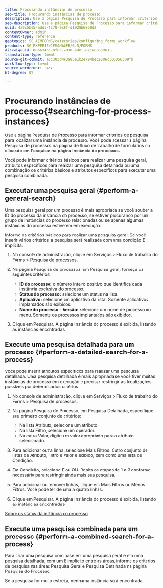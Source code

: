 ```yaml
---
title: Procurando instâncias de processo
seo-title: Procurando instâncias de processo
description: Use a página Pesquisa de Processo para informar critérios de pesquisa para localizar uma instância de processo.
seo-description: Use a página Pesquisa de Processo para informar critérios de pesquisa para localizar uma instância de processo.
uuid: 4a9c5b05-add5-4278-9c6f-d1928b6860d2
contentOwner: admin
content-type: reference
geptopics: SG_AEMFORMS/categories/configuring_forms_workflow
products: SG_EXPERIENCEMANAGER/6.5/FORMS
discoiquuid: 88b634bb-8f6c-4830-ad01-821668609615
translation-type: tm+mt
source-git-commit: a3c303d4e3a85e1b2e794bec2006c335056309fb
workflow-type: tm+mt
source-wordcount: '467'
ht-degree: 0%

---
```



# Procurando instâncias de processo{#searching-for-process-instances}

Use a página Pesquisa de Processo para informar critérios de pesquisa para localizar uma instância de processo. Você pode acessar a página Pesquisa de processos na página de fluxo de trabalho de formulários ou clicando em Pesquisar na página Instância de processos.

Você pode informar critérios básicos para realizar uma pesquisa geral, atributos específicos para realizar uma pesquisa detalhada ou uma combinação de critérios básicos e atributos específicos para executar uma pesquisa combinada.

## Executar uma pesquisa geral {#perform-a-general-search}

Uma pesquisa geral por um processo é mais apropriada se você souber a ID do processo da instância do processo, se estiver procurando por um grupo de instâncias do processo relacionadas ou se apenas algumas instâncias do processo estiverem em execução.

Informe os critérios básicos para realizar uma pesquisa geral. Se você inserir vários critérios, a pesquisa será realizada com uma condição E implícita.

1. No console de administração, clique em Serviços > Fluxo de trabalho do Forms > Pesquisa de processos.
1. Na página Pesquisa de processos, em Pesquisa geral, forneça os seguintes critérios:

   * **ID do processo:** o número inteiro positivo que identifica cada instância exclusiva do processo.
   * **Status do processo:** selecione um status na lista.
   * **Aplicativo:** selecione um aplicativo da lista. Somente aplicativos implantados são exibidos.
   * **Nome do processo - Versão:** selecione um nome de processo no menu. Somente os processos implantados são exibidos.

1. Clique em Pesquisar. A página Instância do processo é exibida, listando as instâncias encontradas.

## Execute uma pesquisa detalhada para um processo {#perform-a-detailed-search-for-a-process}

Você pode inserir atributos específicos para realizar uma pesquisa detalhada. Uma pesquisa detalhada é mais apropriada se você tiver muitas instâncias de processo em execução e precisar restringir as localizações possíveis por determinados critérios.

1. No console de administração, clique em Serviços > Fluxo de trabalho do Forms > Pesquisa de processos.
1. Na página Pesquisa de Processo, em Pesquisa Detalhada, especifique seu primeiro conjunto de critérios:

   * Na lista Atributo, selecione um atributo.
   * Na lista Filtro, selecione um operador.
   * Na caixa Valor, digite um valor apropriado para o atributo selecionado.

1. Para adicionar outra linha, selecione Mais Filtros. Outro conjunto de listas de Atributo, Filtro e Valor é exibido, bem como uma lista de Condição.
1. Em Condição, selecione E ou OU. Repita as etapas de 1 a 3 conforme necessário para restringir ainda mais sua pesquisa.
1. Para adicionar ou remover linhas, clique em Mais Filtros ou Menos Filtros. Você pode ter de uma a quatro linhas.
1. Clique em Pesquisar. A página Instância do processo é exibida, listando as instâncias encontradas.

[Sobre os status da instância do processo](/help/forms/using/admin-help/processes.md#about-process-instance-statuses)

## Execute uma pesquisa combinada para um processo {#perform-a-combined-search-for-a-process}

Para criar uma pesquisa com base em uma pesquisa geral e em uma pesquisa detalhada, com um E implícito entre as áreas, informe os critérios de pesquisa nas áreas Pesquisa Geral e Pesquisa Detalhada na página Pesquisa do Processo.

Se a pesquisa for muito estreita, nenhuma instância será encontrada.
